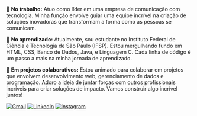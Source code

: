 🔭 **No trabalho:** Atuo como líder em uma empresa de comunicação com tecnologia. Minha função envolve guiar uma equipe incrível na criação de soluções inovadoras que transformam a forma como as pessoas se comunicam.

🌱 **No aprendizado:** Atualmente, sou estudante no Instituto Federal de Ciência e Tecnologia de São Paulo (IFSP). Estou mergulhando fundo em HTML, CSS, Banco de Dados, Java, e Linguagem C. Cada linha de código é um passo a mais na minha jornada de aprendizado.

👯 **Em projetos colaborativos:** Estou animado para colaborar em projetos que envolvem desenvolvimento web, gerenciamento de dados e programação. Adoro a ideia de juntar forças com outros profissionais incríveis para criar soluções de impacto. Vamos construir algo incrível juntos!


  <div class="buttons">
                <a href="mailto:igor.profissionalTI@gmail.com"target="_blank"><img src="https://img.shields.io/badge/Gmail-D14836?style=for-the-badge&logo=gmail&logoColor=white" alt="Gmail"></a>
                <a href="https://www.linkedin.com/in/igor-l-696a66218/"target="_blank"><img src="https://img.shields.io/badge/LinkedIn-0077B5?style=for-the-badge&logo=linkedin&logoColor=white" alt="LinkedIn"></a>
                <a href="https://www.instagram.com/tech_igor/"target="_blank"><img src="https://img.shields.io/badge/Instagram-E4405F?style=for-the-badge&logo=instagram&logoColor=white" alt="Instagram"></a>
            </div>
            
